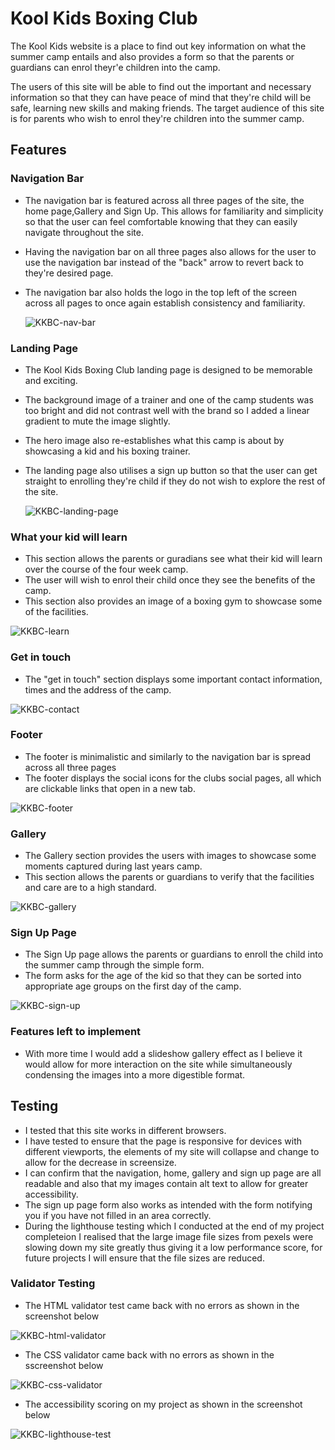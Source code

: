 # Kool Kids Boxing Club

The Kool Kids website is a place to find out key information on what the summer camp entails and also provides a form so that 
the parents or guardians can enrol theyr'e children into the camp.

The users of this site will be able to find out the important and necessary information so that they can have peace of mind that
they're child will be safe, learning new skills and making friends. The target audience of this site is for parents who wish to 
enrol they're children into the summer camp.

## Features

### Navigation Bar
- The navigation bar is featured across all three pages of the site, the home page,Gallery and Sign Up. This allows for familiarity
  and simplicity so that the user can feel comfortable knowing that they can easily navigate throughout the site.
- Having the navigation bar on all three pages also allows for the user to use the navigation bar instead of the "back" arrow to 
  revert back to they're desired page.
- The navigation bar also holds the logo in the top left of the screen across all pages to once again establish consistency and 
  familiarity.

  ![KKBC-nav-bar](https://user-images.githubusercontent.com/108482390/181598883-86080bc4-fd8a-4658-8be1-86b319c22605.PNG)


### Landing Page
- The Kool Kids Boxing Club landing page is designed to be memorable and exciting.
- The background image of a trainer and one of the camp students was too bright and did not contrast well with the brand so I added a linear gradient to mute the image slightly.
- The hero image also re-establishes what this camp is about by showcasing a kid and his boxing trainer.
- The landing page also utilises a sign up button so that the user can get straight to enrolling they're child if they do not wish to
  explore the rest of the site.

  ![KKBC-landing-page](https://user-images.githubusercontent.com/108482390/181599115-83486ec9-1812-4d12-a06e-968cf090cbc2.PNG)

### What your kid will learn
- This section allows the parents or guradians see what their kid will learn over the course of the four week camp.
- The user will wish to enrol their child once they see the benefits of the camp.
- This section also provides an image of a boxing gym to showcase some of the facilities.

![KKBC-learn](https://user-images.githubusercontent.com/108482390/181599128-a0838e7a-0f27-4414-886b-4e7fe1be980b.PNG)

### Get in touch
- The "get in touch" section displays some important contact information, times and the address of the camp.

![KKBC-contact](https://user-images.githubusercontent.com/108482390/181599147-4b5348c9-b502-4112-bce5-c90436d37613.PNG)

### Footer
- The footer is minimalistic and similarly to the navigation bar is spread across all three pages 
- The footer displays the social icons for the clubs social pages, all which are clickable links that open in a new tab.

![KKBC-footer](https://user-images.githubusercontent.com/108482390/181599151-9253da6f-62c7-4f63-a791-33927a22f307.PNG)

### Gallery
- The Gallery section provides the users with images to showcase some moments captured during last years camp.
- This section allows the parents or guardians to verify that the facilities and care are to a high standard.

![KKBC-gallery](https://user-images.githubusercontent.com/108482390/181599163-ef7728ac-ba29-4d6e-a4a5-4bbc6363a088.PNG)

### Sign Up Page
- The Sign Up page allows the parents or guardians to enroll the child into the summer camp through the simple form.
- The form asks for the age of the kid so that they can be sorted into appropriate age groups on the first day of the camp.

![KKBC-sign-up](https://user-images.githubusercontent.com/108482390/181599812-92a03dfc-7788-41f5-a6c3-660be0548a2f.PNG)

### Features left to implement
- With more time I would add a slideshow gallery effect as I believe it would allow for more interaction on the site while simultaneously
  condensing the images into a more digestible format.

## Testing
- I tested that this site works in different browsers.
- I have tested to ensure that the page is responsive for devices with different viewports, the elements of my site will collapse and change
  to allow for the decrease in screensize.
- I can confirm that the navigation, home, gallery and sign up page are all readable and also that my images contain alt text to allow for greater
  accessibility.
- The sign up page form also works as intended with the form notifying you if you have not filled in an area correctly.
- During the lighthouse testing which I conducted at the end of my project completeion I realised that the large image file sizes from pexels were slowing
  down my site greatly thus giving it a low performance score, for future projects I will ensure that the file sizes are reduced.

### Validator Testing
- The HTML validator test came back with no errors as shown in the screenshot below

![KKBC-html-validator](https://user-images.githubusercontent.com/108482390/181603224-7390ccfc-85e6-44ee-907a-52c3e6643e75.PNG)

- The CSS validator came back with no errors as shown in the sscreenshot below

![KKBC-css-validator](https://user-images.githubusercontent.com/108482390/181603364-9e3e4a12-0597-411f-a532-033af80784ae.PNG)

- The accessibility scoring on my project as shown in the screenshot below

![KKBC-lighthouse-test](https://user-images.githubusercontent.com/108482390/181604254-1215b14a-af4d-418b-94bf-bfa06e2948b2.PNG)



